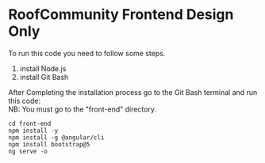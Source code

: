 # RoofCommunity Frontend Design Only
To run this code you need to follow some steps.
1. install Node.js
2. install Git Bash
   
After Completing the installation process go to the Git Bash terminal and run this code:<br>
NB: You must go to the "front-end" directory.

```
cd front-end 
npm install -y
npm install -g @angular/cli
npm install bootstrap@5
ng serve -o
```
